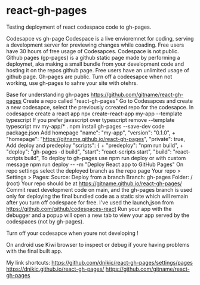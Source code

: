 # react-gh-pages
Testing deployment of react codespace code to gh-pages.

Codesapce vs gh-page
Codespace is a live envioremnet for coding, serving a development server for previewing changes while coading.
Free users have 30 hours of free usage of Codesapces.
Codespace is not public.
Github pages (gp-pages) is a github static page made by performing a deploymet, aka making a small bundle from your development code and hosting it on the repos github page.
Free users have an unlimited usage of github page.
Gh-pages are public.
Turn off a codeesapce when not working, use gh-pages to sahre your site with otehrs.

Base for understanding gh-pages
    https://github.com/gitname/react-gh-pages
Create a repo called "react-gh-pages"
Go to Codesapces and create a new codesapce, select the previously ccreated repo for the codesapce.
In codesapce create a react app
    npx create-react-app my-app --template typescript
    If you prefer javascript over typescript remove --template typescript
mv my-app/* .
npm install gh-pages --save-dev
code package.json
    Add homepage 
        "name": "my-app",
        "version": "0.1.0",
        + "homepage": "https://gitname.github.io/react-gh-pages",
        "private": true,
    Add deploy and predeploy
        "scripts": {
        +   "predeploy": "npm run build",
        +   "deploy": "gh-pages -d build",
            "start": "react-scripts start",
            "build": "react-scripts build",
To deploy to gh-pages use 
    npm run deploy
or with custom message
    npm run deploy -- -m "Deploy React app to GitHub Pages"
On repo settings select the deployed branch as the repo page
Your repo > Settings > Pages:
    Source: Deploy from a branch
    Branch: gh-pages
    Folder: / (root)
Your repo should be at
    https://gitname.github.io/react-gh-pages/
Commit react development code on main, and the gh-pages branch is used only for deploying the final bundled code as a static site which will remain after you turn off codespace for free.
I've used the launch,json from
    https://github.com/github/codespaces-react
    Run your app with the debugger and a popup will open a new tab to view your app served by  the codespaces (not by gh-pages).

Turn off your codesapce when youre not developing !

On android use Kiwi browser to inspect or debug if youre having problems with the final built app.


My link shortcuts:
https://github.com/dnikic/react-gh-pages/settings/pages
https://dnikic.github.io/react-gh-pages/
https://github.com/gitname/react-gh-pages